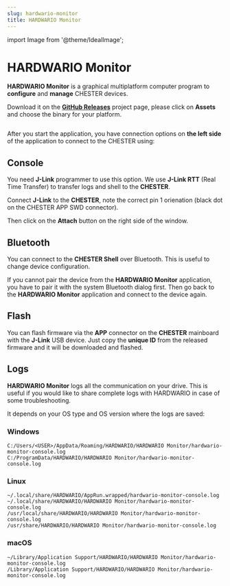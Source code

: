 ```yaml
---
slug: hardwario-monitor
title: HARDWARIO Monitor
---
```

import Image from '@theme/IdealImage';

# HARDWARIO Monitor

**HARDWARIO Monitor** is a graphical multiplatform computer program to **configure** and **manage** CHESTER devices.

Download it on the [**GitHub Releases**](https://github.com/hardwario/hiomonitor/releases) project page, please click on **Assets** and choose the binary for your platform.

<div class="container">
  <div class="row">
    <div class="col col--8">
      <div><Image img={require('./hardwario-monitor.png')} /></div>
    </div>
    <div class="col col--12">
    </div>
  </div>
</div>

After you start the application, you have connection options on **the left side** of the application to connect to the CHESTER using:

## Console

You need **J-Link** programmer to use this option. We use **J-Link RTT** (Real Time Transfer) to transfer logs and shell to the **CHESTER**.

Connect **J-Link** to the **CHESTER**, note the correct pin 1 orienation (black dot on the CHESTER APP SWD connector).

Then click on the **Attach** button on the right side of the window.

## Bluetooth

You can connect to the **CHESTER Shell** over Bluetooth. This is useful to change device configuration.

If you cannot pair the device from the **HARDWARIO Monitor** application, you have to pair it with the system Bluetooth dialog first. Then go back to the **HARDWARIO Monitor** application
and connect to the device again.

## Flash

You can flash firmware via the **APP** connector on the **CHESTER** mainboard with the **J-Link** USB device. Just copy the **unique ID** from the released firmware and it will be downloaded and flashed.

## Logs

**HARDWARIO Monitor** logs all the communication on your drive. This is useful if you would like to share complete logs with HARDWARIO in case of some troubleshooting.

It depends on your OS type and OS version where the logs are saved:

### Windows
```
C:/Users/<USER>/AppData/Roaming/HARDWARIO/HARDWARIO Monitor/hardwario-monitor-console.log
C:/ProgramData/HARDWARIO/HARDWARIO Monitor/hardwario-monitor-console.log
```

### Linux

```
~/.local/share/HARDWARIO/AppRun.wrapped/hardwario-monitor-console.log
~/.local/share/HARDWARIO/HARDWARIO Monitor/hardwario-monitor-console.log
/usr/local/share/HARDWARIO/HARDWARIO Monitor/hardwario-monitor-console.log
/usr/share/HARDWARIO/HARDWARIO Monitor/hardwario-monitor-console.log
```

### macOS

```
~/Library/Application Support/HARDWARIO/HARDWARIO Monitor/hardwario-monitor-console.log
/Library/Application Support/HARDWARIO/HARDWARIO Monitor/hardwario-monitor-console.log
```
